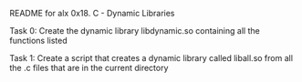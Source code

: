 README for alx 0x18. C - Dynamic Libraries

Task 0: Create the dynamic library libdynamic.so containing all the
     functions listed

Task 1: Create a script that creates a dynamic library called liball.so
     from all the .c files that are in the current directory
     